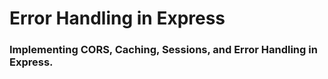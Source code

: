 # Error Handling in Express

### Implementing CORS, Caching, Sessions, and Error Handling in Express.

